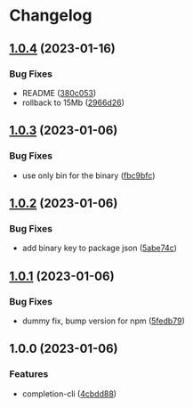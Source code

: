 # Changelog

## [1.0.4](https://github.com/santimirandarp/completion-cli/compare/v1.0.3...v1.0.4) (2023-01-16)


### Bug Fixes

* README ([380c053](https://github.com/santimirandarp/completion-cli/commit/380c0530aa4fdc57f987273048f32c3497a45a32))
* rollback to 15Mb ([2966d26](https://github.com/santimirandarp/completion-cli/commit/2966d26f59ff8736c362a4c3435741eed11ed0da))

## [1.0.3](https://github.com/santimirandarp/completion-cli/compare/v1.0.2...v1.0.3) (2023-01-06)


### Bug Fixes

* use only bin for the binary ([fbc9bfc](https://github.com/santimirandarp/completion-cli/commit/fbc9bfc2fb573e50e5f5d910dc9564e0124b78ab))

## [1.0.2](https://github.com/santimirandarp/completion-cli/compare/v1.0.1...v1.0.2) (2023-01-06)


### Bug Fixes

* add binary key to package json ([5abe74c](https://github.com/santimirandarp/completion-cli/commit/5abe74c12b41f8971853bbcf1e3b993598c1383f))

## [1.0.1](https://github.com/santimirandarp/completion-cli/compare/v1.0.0...v1.0.1) (2023-01-06)


### Bug Fixes

* dummy fix, bump version for npm ([5fedb79](https://github.com/santimirandarp/completion-cli/commit/5fedb79fa17edcd8fbc596a7fba39dfdd848bb64))

## 1.0.0 (2023-01-06)


### Features

* completion-cli ([4cbdd88](https://github.com/santimirandarp/completion-cli/commit/4cbdd88358509411f5f096f6959183312cce3427))
